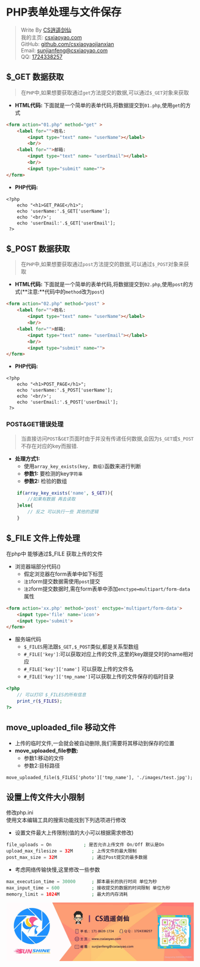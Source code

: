 # PHP表单处理与文件保存

> Write By [CS逍遥剑仙](http://home.ustc.edu.cn/~cssjf/)   
> 我的主页: [csxiaoyao.com](https://csxiaoyao.com)   
> GitHub: [github.com/csxiaoyaojianxian](https://github.com/csxiaoyaojianxian)   
> Email: [sunjianfeng@csxiaoyao.com](mailto:sunjianfeng@csxiaoyao.com)  
> QQ: [1724338257](http://wpa.qq.com/msgrd?uin=1724338257&site=qq&menu=yes)

## $_GET 数据获取
>在`PHP`中,如果想要获取通过`get`方法提交的数据,可以通过`$_GET`对象来获取

* **HTML代码:**
下面就是一个简单的表单代码,将数据提交到`01.php`,使用`get`的方式
```html
<form action="01.php" method="get" >
	<label for="">姓名:
		<input type="text" name= "userName"></label>
		<br/>
	<label for="">邮箱:
		<input type="text" name= "userEmail"></label>
		<br/>
		<input type="submit" name="">
</form>
```

* **PHP代码:**
```
<?php 
	echo "<h1>GET_PAGE</h1>";
	echo 'userName:'.$_GET['userName'];
    echo '<br/>';
    echo 'userEmail:'.$_GET['userEmail'];
 ?>
```

## $_POST 数据获取
>在`PHP`中,如果想要获取通过`post`方法提交的数据,可以通过`$_POST`对象来获取

* **HTML代码:**
下面就是一个简单的表单代码,将数据提交到`02.php`,使用`post`的方式(**注意:**代码中的`method`改为`post`)
```html
<form action="02.php" method="post" >
	<label for="">姓名:
		<input type="text" name= "userName"></label>
		<br/>
	<label for="">邮箱:
		<input type="text" name= "userEmail"></label>
		<br/>
		<input type="submit" name="">
</form>
```

* **PHP代码:**
```
<?php 
	echo "<h1>POST_PAGE</h1>";
	echo 'userName:'.$_POST['userName'];
    echo '<br/>';
    echo 'userEmail:'.$_POST['userEmail'];
 ?>
```

### POST&GET错误处理

>当直接访问`POST`&`GET`页面时由于并没有传递任何数据,会因为`$_GET`或`$_POST`不存在对应的key而报错.

* **处理方式1:**
    * 使用`array_key_exists(key, 数组)`函数来进行判断
    * **参数1:** 要检测的key`字符串`
    * **参数2:** 检验的数组

```php
    if(array_key_exists('name', $_GET)){
        //如果有数据 再去读取
    }else{
        // 反之 可以执行一些 其他的逻辑
    }
```

## $_FILE 文件上传处理
在php中 能够通过$_FILE 获取上传的文件
* 浏览器端部分代码()
    * 假定浏览器在form表单中如下标签
    * `注1`form提交数据需使用`post`提交
    * `注2`form提交数据时,需在form表单中添加`enctype=multipart/form-data`属性

```html
<form action='xx.php' method='post' enctype='multipart/form-data'>
    <input type='file' name='icon'>
    <input type='submit'>
</form>
```

* 服务端代码
    * `$_FILES`用法跟`$_GET,$_POST`类似,都是关系型数组
    * `#_FILE['key']`:可以获取对应上传的文件,这里的key跟提交时的name相对应
    * `#_FILE['key']['name']` 可以获取上传的文件名
    * `#_FILE['key']['tmp_name']`可以获取上传的文件保存的临时目录

```php
<?php
    // 可以打印 $_FILES的所有信息
    print_r($_FILES);
?>
```

## move_uploaded_file 移动文件
* 上传的临时文件,一会就会被自动删除,我们需要将其移动到保存的位置
* **move_uploaded_file参数:**
    * 参数1:移动的文件
    * 参数2:目标路径

```
move_uploaded_file($_FILES['photo']['tmp_name'], './images/test.jpg');
```

## 设置上传文件大小限制
修改php.ini  
使用文本编辑工具的搜索功能找到下列选项进行修改
* 设置文件最大上传限制(值的大小可以根据需求修改)

```php
file_uploads = On  			 ; 是否允许上传文件 On/Off 默认是On
upload_max_filesize = 32M       ; 上传文件的最大限制
post_max_size = 32M             ; 通过Post提交的最多数据
```
* 考虑网络传输快慢,这里修改一些参数

```php
max_execution_time = 30000      ; 脚本最长的执行时间 单位为秒
max_input_time = 600            ; 接收提交的数据的时间限制 单位为秒
memory_limit = 1024M            ; 最大的内存消耗
```

![sign](https://raw.githubusercontent.com/csxiaoyaojianxian/ImageHosting/master/img/sign.jpg)